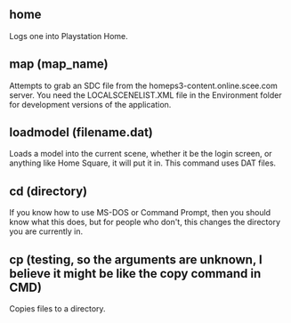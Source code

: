 ## home
Logs one into Playstation Home.
## map (map_name)
Attempts to grab an SDC file from the homeps3-content.online.scee.com server. You need the LOCALSCENELIST.XML file in the Environment folder for development versions of the application.
## loadmodel (filename.dat)
Loads a model into the current scene, whether it be the login screen, or anything like Home Square, it will put it in. This command uses DAT files.
## cd (directory)
If you know how to use MS-DOS or Command Prompt, then you should know what this does, but for people who don't, this changes the directory you are currently in.
## cp (testing, so the arguments are unknown, I believe it might be like the copy command in CMD)
Copies files to a directory.
